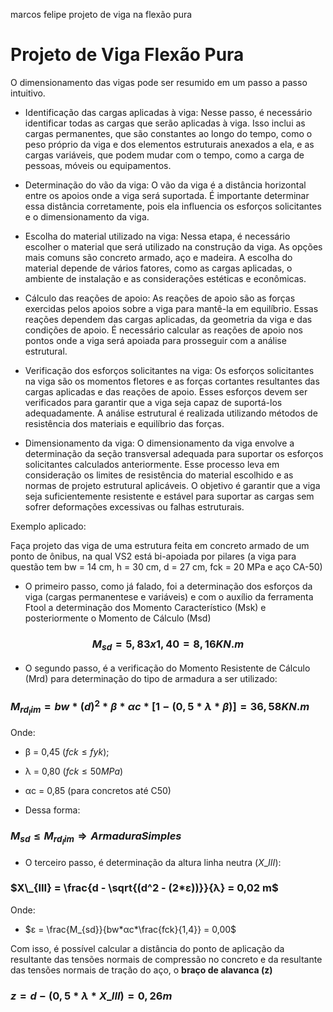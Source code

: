 marcos felipe projeto de viga na flexão pura
# Projeto de Viga Flexão Pura
O dimensionamento das vigas pode ser resumido em um passo a passo intuitivo.  

* Identificação das cargas aplicadas à viga:
Nesse passo, é necessário identificar todas as cargas que serão aplicadas à viga. Isso inclui as cargas permanentes, que são constantes ao longo do tempo, como o peso próprio da viga e dos elementos estruturais anexados a ela, e as cargas variáveis, que podem mudar com o tempo, como a carga de pessoas, móveis ou equipamentos.

* Determinação do vão da viga:
O vão da viga é a distância horizontal entre os apoios onde a viga será suportada. É importante determinar essa distância corretamente, pois ela influencia os esforços solicitantes e o dimensionamento da viga.  

* Escolha do material utilizado na viga:
Nessa etapa, é necessário escolher o material que será utilizado na construção da viga. As opções mais comuns são concreto armado, aço e madeira. A escolha do material depende de vários fatores, como as cargas aplicadas, o ambiente de instalação e as considerações estéticas e econômicas.  

* Cálculo das reações de apoio:
As reações de apoio são as forças exercidas pelos apoios sobre a viga para mantê-la em equilíbrio. Essas reações dependem das cargas aplicadas, da geometria da viga e das condições de apoio. É necessário calcular as reações de apoio nos pontos onde a viga será apoiada para prosseguir com a análise estrutural.  

* Verificação dos esforços solicitantes na viga:
Os esforços solicitantes na viga são os momentos fletores e as forças cortantes resultantes das cargas aplicadas e das reações de apoio. Esses esforços devem ser verificados para garantir que a viga seja capaz de suportá-los adequadamente. A análise estrutural é realizada utilizando métodos de resistência dos materiais e equilíbrio das forças.  

* Dimensionamento da viga:
O dimensionamento da viga envolve a determinação da seção transversal adequada para suportar os esforços solicitantes calculados anteriormente. Esse processo leva em consideração os limites de resistência do material escolhido e as normas de projeto estrutural aplicáveis. O objetivo é garantir que a viga seja suficientemente resistente e estável para suportar as cargas sem sofrer deformações excessivas ou falhas estruturais.  

Exemplo aplicado:

Faça projeto das viga de uma estrutura feita em concreto armado de um ponto de ônibus, na qual VS2 está bi-apoiada por pilares (a viga para questão tem bw = 14 cm, h = 30 cm, d = 27 cm, fck = 20 MPa e aço CA-50)

* O primeiro passo, como já falado, foi a determinação dos esforços da viga (cargas permanentese e variáveis) e com o auxílio da ferramenta Ftool a determinação dos Momento Característico (Msk) e posteriormente o Momento de Cálculo (Msd)
### $$M_{sd} = 5,83 x 1,40 = 8,16 KN.m$$ 

* O segundo passo, é a verificação do Momento Resistente de Cálculo (Mrd) para determinação do tipo de armadura a ser utilizado:
### $`M_{rd_lim} = bw*(d)^2*β*αc*[1-(0,5*λ*β)] = 36,58 KN.m`$

Onde:
* β = 0,45 ($fck \le fyk$);
* λ = 0,80 ($fck \le 50 MPa$)
* αc = 0,85 (para concretos até C50)

* Dessa forma:
### $M_{sd} \le M_{rd_lim} \Longrightarrow Armadura Simples$

* O terceiro passo, é determinação da altura linha neutra ($X\_{III}$):
### $X\_{III} = \frac{d - \sqrt{(d^2 - (2*ε))}}{λ} = 0,02 m$

Onde:
* $`ε = \frac{M_{sd}}{bw*αc*\frac{fck}{1,4}} = 0,00`$

Com isso, é possível calcular a distância do ponto de aplicação da resultante das tensões normais de compressão no concreto e da resultante das tensões normais de tração do aço, o **braço de alavanca (z)**
### $`z = d - (0,5*λ*X\_{III}) = 0,26 m`$

  
